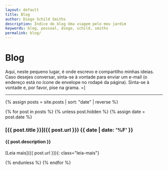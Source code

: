 ```yaml
---
layout: default
title: Blog
author: Diego Schild Smiths
description: Índice do blog Uma viagem pelo meu jardim
keywords: blog, pessoal, diego, schild, smiths
permalink: blog/
---
```


# Blog

Aqui, neste pequeno lugar, é onde escrevo e compartilho minhas ideias. Caso desejes conversar, sinta-se à vontade para enviar um e-mail (o endereço está no ícone de envelope no rodapé da página). Sinta-se à vontade e, por favor, pise na grama. =]


---

{% assign posts = site.posts | sort: "date" | reverse %}

{% for post in posts %}
  {% unless post.hidden %}
    {% assign date = post.date %}

### [{{ post.title }}]({{ post.url }}) **{{ date | date: '%F' }}**

#### {{ post.description }}

[Leia mais]({{ post.url }}){: class="leia-mais"}

  {% endunless %}
{% endfor %}

